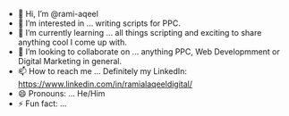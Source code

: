 - 👋 Hi, I’m @rami-aqeel
- 👀 I’m interested in ... writing scripts for PPC.
- 🌱 I’m currently learning ... all things scripting and exciting to share anything cool I come up with.
- 💞️ I’m looking to collaborate on ... anything PPC, Web Developmment or Digital Marketing in general.
- 📫 How to reach me ... Definitely my LinkedIn: https://www.linkedin.com/in/ramialaqeeldigital/
- 😄 Pronouns: ... He/Him
- ⚡ Fun fact: ... 

<!---
rami-aqeel/rami-aqeel is a ✨ special ✨ repository because its `README.md` (this file) appears on your GitHub profile.
You can click the Preview link to take a look at your changes.
--->
